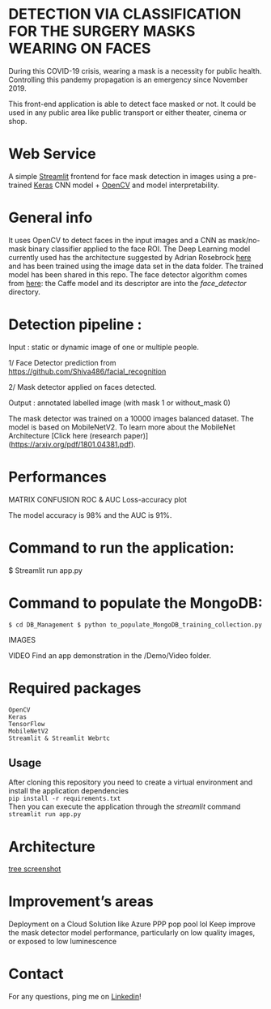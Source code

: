 # DETECTION VIA CLASSIFICATION FOR THE SURGERY MASKS WEARING ON FACES

During this COVID-19 crisis, wearing a mask is a necessity for public health. 
Controlling this pandemy propagation is an emergency since November 2019.

This front-end application is able to detect face masked or not. It could be used in any public area like public transport or either theater, cinema or shop. 


# Web Service 
A simple [Streamlit](https://www.streamlit.io/) frontend for face mask detection in images using a pre-trained [Keras](https://keras.io/) CNN model + [OpenCV](https://opencv.org/) and model interpretability.


# General info
It uses OpenCV to detect faces in the input images and a CNN as mask/no-mask binary classifier applied to the face ROI. The Deep Learning model currently used has the architecture suggested by Adrian Rosebrock [here](https://www.pyimagesearch.com/2020/05/04/covid-19-face-mask-detector-with-opencv-keras-tensorflow-and-deep-learning/) and has been trained using the image data set in the data folder. The trained model has been shared in this repo. The face detector algorithm comes from [here](https://github.com/Shiva486/facial_recognition): the Caffe model and its descriptor are into the *face_detector* directory.    


# Detection pipeline : 

Input : static or dynamic image of one or multiple people.

1/  Face Detector prediction from https://github.com/Shiva486/facial_recognition

2/  Mask detector applied on faces detected.

Output : annotated labelled image (with mask 1 or without_mask 0)
   


The mask detector was trained on a 10000 images balanced dataset. The model is based on  MobileNetV2. To learn more about the MobileNet Architecture [Click here (research paper)] (https://arxiv.org/pdf/1801.04381.pdf).


# Performances

MATRIX CONFUSION
ROC & AUC
Loss-accuracy plot

The model accuracy is 98% and the AUC is 91%.


# Command to run the application: 
$ Streamlit run app.py


# Command to populate the MongoDB:
``$ cd DB_Management
$ python to_populate_MongoDB_training_collection.py``



IMAGES

VIDEO 
Find an app demonstration in the /Demo/Video folder.


# Required packages 

    OpenCV
    Keras
    TensorFlow
    MobileNetV2
    Streamlit & Streamlit Webrtc



## Usage
After cloning this repository you need to create a virtual environment and install the application dependencies  
```pip install -r requirements.txt```  
Then you can execute the application through the *streamlit* command  
```streamlit run app.py```  



# Architecture 
[tree screenshot](Demo/images/tree.png)




# Improvement’s areas
Deployment on a Cloud Solution like Azure PPP pop pool lol
   Keep improve the mask detector model performance, particularly on low quality images, or exposed to low luminescence


# Contact

For any questions, ping me on [Linkedin](https://www.linkedin.com/in/jasmine-banchereau-9a43a296/)!








